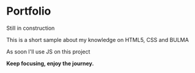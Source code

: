# Portfolio
<p>Still in construction</p>
<p>This is a short sample about my knowledge on HTML5, CSS and BULMA</p>
<p>As soon I'll use JS on this project</p>

<strong>Keep focusing, enjoy the journey.</strong> 
